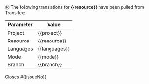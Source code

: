 :congratulations: The following translations for **{{resource}}** have been pulled from Transifex:

| Parameter | Value         |
| --------- | ------------- |
| Project   | {{project}}   |
| Resource  | {{resource}}  |
| Languages | {{languages}} |
| Mode      | {{mode}}      |
| Branch    | {{branch}}    |

Closes #{{issueNo}}
